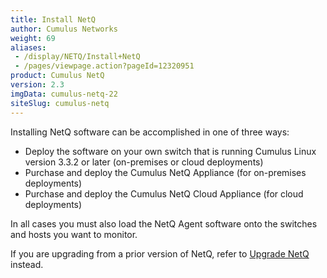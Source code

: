 ```yaml
---
title: Install NetQ
author: Cumulus Networks
weight: 69
aliases:
 - /display/NETQ/Install+NetQ
 - /pages/viewpage.action?pageId=12320951
product: Cumulus NetQ
version: 2.3
imgData: cumulus-netq-22
siteSlug: cumulus-netq
---
```


Installing NetQ software can be accomplished in one of three ways:

- Deploy the software on your own switch that is running Cumulus Linux version 3.3.2 or later (on-premises or cloud deployments)
- Purchase and deploy the Cumulus NetQ Appliance (for on-premises deployments)
- Purchase and deploy the Cumulus NetQ Cloud Appliance (for cloud deployments)

In all cases you must also load the NetQ Agent software onto the switches and hosts you want to monitor.

If you are upgrading from a prior version of NetQ, refer to [Upgrade NetQ](/cumulus-netq/Cumulus-NetQ-Deployment-Guide/Upgrade-NetQ/) instead.
